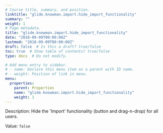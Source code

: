 ```yaml
---
# Course title, summary, and position.
linktitle: "glide.knowman.import.hide_import_functionality"
summary: ""
weight: 1
# Page metadata.
title: "glide.knowman.import.hide_import_functionality"
date: "2018-09-09T00:00:00Z"
lastmod: "2018-09-09T00:00:00Z"
draft: false  # Is this a draft? true/false
toc: true  # Show table of contents? true/false
type: docs  # Do not modify.

# Add menu entry to sidebar.
# - name: Declare this menu item as a parent with ID name.
# - weight: Position of link in menu.
menu:
  properties:
    parent: Properties
    name: "glide.knowman.import.hide_import_functionality"
    weight: 1
---
```


Description: Hide the 'Import' functionality (button and drag-n-drop) for all users.


Value: `false`
